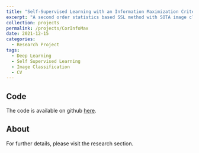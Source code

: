 ```yaml
---
title: "Self-Supervised Learning with an Information Maximization Criterion"
excerpt: "A second order statistics based SSL method with SOTA image classification results."
collection: projects
permalink: /projects/CorInfoMax
date: 2021-12-15
categories:
  - Research Project
tags:
  - Deep Learning
  - Self Supervised Learning
  - Image Classification
  - CV
---
```


## Code

The code is available on github [here](https://github.com/serdarozsoy/corinfomax-ssl).

## About

For further details, please visit the research section.